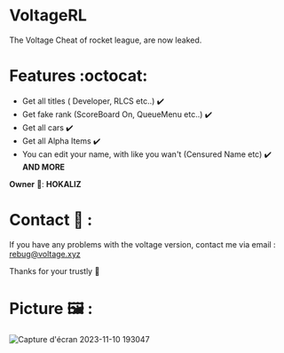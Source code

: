# VoltageRL
The Voltage Cheat of rocket league, are now leaked. 


# Features :octocat:

- Get all titles ( Developer, RLCS etc..) ✔️
- Get fake rank (ScoreBoard On, QueueMenu etc..) ✔️
- Get all cars ✔️
- Get all Alpha Items ✔️
- You can edit your name, with like you wan't (Censured Name etc) ✔️
**AND MORE**

**__Owner__** 🦇:
**HOKALIZ**

# Contact 📧 : 

If you have any problems with the voltage version, contact me via email : rebug@voltage.xyz

Thanks for your trustly 🖤

# Picture 🖼️ :
![Capture d'écran 2023-11-10 193047](https://github.com/Hokaliz/VoltageRL/assets/148580416/fe4dc065-b664-42ee-89db-e6b3fa405553)

